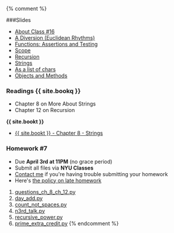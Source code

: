 {% comment %}
<a name="class16"></a>

###Slides

* [About Class #16](classes/16/meta.html)
* [A Diversion (Euclidean Rhythms)](classes/16/euclid.html)
* [Functions: Assertions and Testing](classes/16/functions.html)
* [Scope](classes/16/scope.html)
* [Recursion](classes/16/recursion.html)
* [Strings](classes/16/strings.html)
* [As a list of chars](classes/16/strings_as_list.html)
* [Objects and Methods](classes/16/objects_and_methods.html)

### Readings __{{ site.bookq }}__

* Chapter 8 on More About Strings
* Chapter 12 on Recursion

__{{ site.bookt }}__

* [{{ site.bookt }} - Chapter 8 - Strings](http://openbookproject.net/thinkcs/python/english3e/strings.html)

### Homework #7

* Due __April 3rd at 11PM__ (no grace period)
* Submit all files via __NYU Classes__ 
* [Contact me](index.html#contact-info) if you're having trouble submitting your homework
* Here's [the policy on late homework](index.html#homework)

1. [questions\_ch\_8\_ch\_12.py](homework/hw07/questions_ch_8_ch_12.py)
2. [day_add.py](homework/hw07/day_add.py)
3. [count_not_spaces.py](homework/hw07/count_not_spaces.py)
4. [n3rd_talk.py](homework/hw07/n3rd_talk.py)
5. [recursive_power.py](homework/hw07/recursive_power.py)
6. [prime_extra_credit.py](homework/hw07/prime_extra_credit.py)
{% endcomment %}
